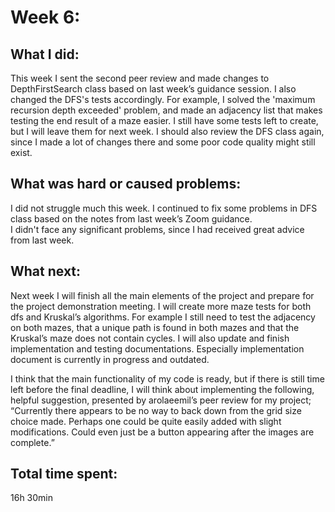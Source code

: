 # Week 6:

## What I did:
This week I sent the second peer review and made changes to DepthFirstSearch class based on last week’s guidance session. 
I also changed the DFS's tests accordingly. For example, I solved the 'maximum recursion depth exceeded' problem, 
and made an adjacency list that makes testing the end result of a maze easier. 
I still have some tests left to create, but I will leave them for next week. 
I should also review the DFS class again, since I made a lot of changes there and some poor code quality might still exist. 

## What was hard or caused problems:
I did not struggle much this week. I continued to fix some problems in DFS class based on the notes from last week’s Zoom guidance.   
I didn't face any significant problems, since I had received great advice from last week.

## What next:
Next week I will finish all the main elements of the project and prepare for the project demonstration meeting. 
I will create more maze tests for both dfs and Kruskal’s algorithms. 
For example I still need to test the adjacency on both mazes, that a unique path is found in both mazes and that the Kruskal’s maze does not contain cycles. 
I will also update and finish implementation and testing documentations. Especially implementation document is currently in progress and outdated.

I think that the main functionality of my code is ready, but if there is still time left before the final deadline, 
I will think about implementing the following, helpful suggestion, presented by arolaeemil’s peer review for my project;
“Currently there appears to be no way to back down from the grid size choice made. 
Perhaps one could be quite easily added with slight modifications. Could even just be a button appearing after the images are complete.”

## Total time spent:
16h 30min
